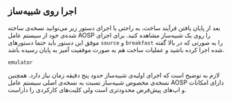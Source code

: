 
## اجرا روی شبیه‌ساز
بعد از پایان یافتن فرآیند ساخت، به راحتی با اجرای دستور زیر می‌توانید نسخه‌ی ساخته شده‌ی خود از سیستم عامل AOSP را روی یک شبیه‌ساز مشاهده کنید. برای اجرای موفق این دستور باید حتما دستورهای `source` و `breakfast` را به صورتی که در بالا گفته شده اجرا کرده باشید و عملیات ساخت هم به صورت موفقیت آمیز به پایان رسیده باشد.

~~~ text
emulator
~~~


لازم به توضیح است که اجرای اولیه‌ی شبیه‌ساز حدود پنج دقیقه زمان نیاز دارد. همچنین نسخه‌ی مخصوص شبیه‌ساز نسبت به نسخه‌ی اصلی سیستم عامل AOSP دارای امکانات و اپ‌های پیش‌فرض محدودتری است ولی کلیت‌های کارکردی را داراست.
